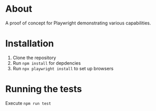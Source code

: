 # About

A proof of concept for Playwright demonstrating various capabilities.

# Installation

1. Clone the repository
2. Run `npm install` for depdencies
3. Run `npx playwright install` to set up browsers

# Running the tests

Execute `npm run test`